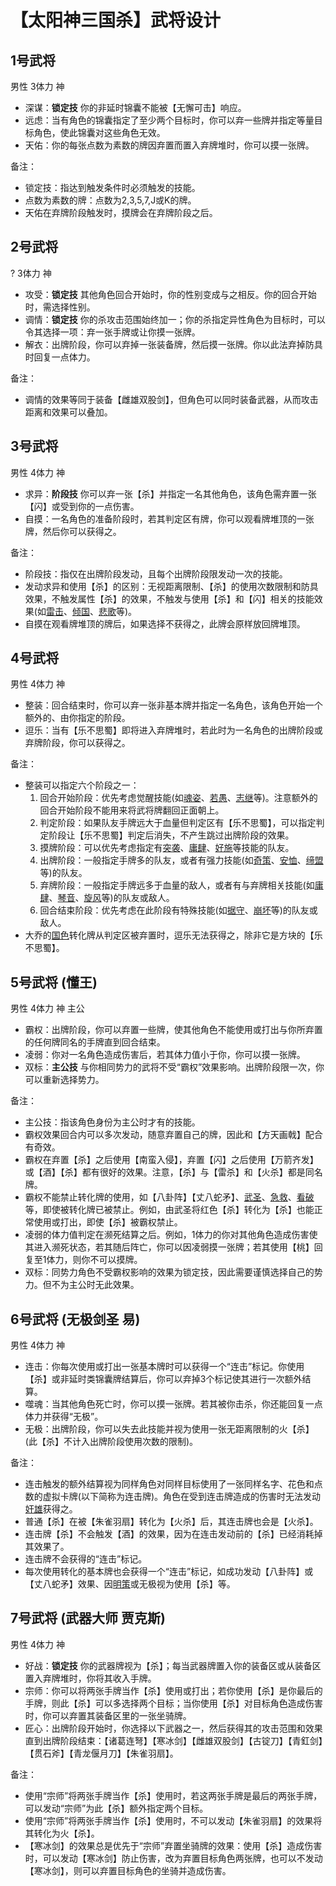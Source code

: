 # 【太阳神三国杀】武将设计



## 1号武将
男性 3体力 神

 - 深谋：**锁定技** 你的非延时锦囊不能被【无懈可击】响应。
 - 远虑：当有角色的锦囊指定了至少两个目标时，你可以弃一些牌并指定等量目标角色，使此锦囊对这些角色无效。
 - 天佑：你的每张点数为素数的牌因弃置而置入弃牌堆时，你可以摸一张牌。

备注：
 - 锁定技：指达到触发条件时必须触发的技能。
 - 点数为素数的牌：点数为2,3,5,7,J或K的牌。
 - 天佑在弃牌阶段触发时，摸牌会在弃牌阶段之后。

## 2号武将
? 3体力 神

 - 攻受：**锁定技** 其他角色回合开始时，你的性别变成与之相反。你的回合开始时，需选择性别。
 - 调情：**锁定技** 你的杀攻击范围始终加一；你的杀指定异性角色为目标时，可以令其选择一项：弃一张手牌或让你摸一张牌。
 - 解衣：出牌阶段，你可以弃掉一张装备牌，然后摸一张牌。你以此法弃掉防具时回复一点体力。

备注：
 - 调情的效果等同于装备【雌雄双股剑】，但角色可以同时装备武器，从而攻击距离和效果可以叠加。

## 3号武将
男性 4体力 神

 - 求异：**阶段技** 你可以弃一张【杀】并指定一名其他角色，该角色需弃置一张【闪】或受到你的一点伤害。
 - 自摸：一名角色的准备阶段时，若其判定区有牌，你可以观看牌堆顶的一张牌，然后你可以获得之。

备注：
 - 阶段技：指仅在出牌阶段发动，且每个出牌阶段限发动一次的技能。
 - 发动求异和使用【杀】的区别：无视距离限制、【杀】的使用次数限制和防具效果，不触发属性【杀】的效果，不触发与使用【杀】和【闪】相关的技能效果(如[雷击](https://sanguosha.fandom.com/zh/wiki/%E5%BC%A0%E8%A7%92)、[倾国](https://sanguosha.fandom.com/zh/wiki/%E7%94%84%E5%A7%AC)、[悲歌](https://sanguosha.fandom.com/zh/wiki/%E8%94%A1%E6%96%87%E5%A7%AC)等)。
 - 自摸在观看牌堆顶的牌后，如果选择不获得之，此牌会原样放回牌堆顶。

## 4号武将
男性 4体力 神

 - 整装：回合结束时，你可以弃一张非基本牌并指定一名角色，该角色开始一个额外的、由你指定的阶段。
 - 逗乐：当有【乐不思蜀】即将进入弃牌堆时，若此时为一名角色的出牌阶段或弃牌阶段，你可以获得之。

备注：
 - 整装可以指定六个阶段之一：
   1. 回合开始阶段：优先考虑觉醒技能(如[魂姿](https://sanguosha.fandom.com/zh/wiki/%E5%AD%99%E7%AD%96)、[若愚](https://sanguosha.fandom.com/zh/wiki/%E5%88%98%E7%A6%85)、[志继](https://sanguosha.fandom.com/zh/wiki/%E5%A7%9C%E7%BB%B4)等)。注意额外的回合开始阶段不能用来将武将牌翻回正面朝上。
   2. 判定阶段：如果队友手牌远大于血量但判定区有【乐不思蜀】，可以指定判定阶段让【乐不思蜀】判定后消失，不产生跳过出牌阶段的效果。
   3. 摸牌阶段：可以优先考虑指定有[突袭](https://sanguosha.fandom.com/zh/wiki/%E5%BC%A0%E8%BE%BD)、[庸肆](https://sanguosha.fandom.com/zh/wiki/SP%E8%A2%81%E6%9C%AF)、[好施](https://sanguosha.fandom.com/zh/wiki/%E9%B2%81%E8%82%83)等技能的队友。
   4. 出牌阶段：一般指定手牌多的队友，或者有强力技能(如[奇策](https://sanguosha.fandom.com/zh/wiki/%E8%8D%80%E6%94%B8)、[安恤](https://sanguosha.fandom.com/zh/wiki/%E6%AD%A5%E7%BB%83%E5%B8%88)、[缔盟](https://sanguosha.fandom.com/zh/wiki/%E9%B2%81%E8%82%83)等)的队友。
   5. 弃牌阶段：一般指定手牌远多于血量的敌人，或者有与弃牌相关技能(如[庸肆](https://sanguosha.fandom.com/zh/wiki/SP%E8%A2%81%E6%9C%AF)、[琴音](https://sanguosha.fandom.com/zh/wiki/%E7%A5%9E%E5%91%A8%E7%91%9C)、[旋风](https://sanguosha.fandom.com/zh/wiki/%E5%87%8C%E7%BB%9F)等)的队友或敌人。
   6. 回合结束阶段：优先考虑在此阶段有特殊技能(如[据守](https://sanguosha.fandom.com/zh/wiki/%E6%9B%B9%E4%BB%81)、[崩坏](https://sanguosha.fandom.com/zh/wiki/%E8%91%A3%E5%8D%93)等)的队友或敌人。
 - 大乔的[国色](https://sanguosha.fandom.com/zh/wiki/%E5%A4%A7%E4%B9%94)转化牌从判定区被弃置时，逗乐无法获得之，除非它是方块的【乐不思蜀】。

## 5号武将 (懂王)
男性 4体力 神 主公

 - 霸权：出牌阶段，你可以弃置一些牌，使其他角色不能使用或打出与你所弃置的任何牌同名的手牌直到回合结束。
 - 凌弱：你对一名角色造成伤害后，若其体力值小于你，你可以摸一张牌。
 - 双标：**主公技** 与你相同势力的武将不受“霸权”效果影响。出牌阶段限一次，你可以重新选择势力。

备注：
 - 主公技：指该角色身份为主公时才有的技能。
 - 霸权效果回合内可以多次发动，随意弃置自己的牌，因此和【方天画戟】配合有奇效。
 - 霸权在弃置【杀】之后使用【南蛮入侵】，弃置【闪】之后使用【万箭齐发】或【酒】【杀】都有很好的效果。注意，【杀】与【雷杀】和【火杀】都是同名牌。
 - 霸权不能禁止转化牌的使用，如【八卦阵】【丈八蛇矛】、[武圣](https://sanguosha.fandom.com/zh/wiki/%E5%85%B3%E7%BE%BD)、[急救](https://sanguosha.fandom.com/zh/wiki/%E5%8D%8E%E4%BD%97)、[看破](https://sanguosha.fandom.com/zh/wiki/%E5%8D%A7%E9%BE%99%E8%AF%B8%E8%91%9B%E4%BA%AE)等，即使被转化牌已被禁止。例如，由武圣将红色【杀】转化为【杀】也能正常使用或打出，即使【杀】被霸权禁止。
 - 凌弱的体力值判定在濒死结算之后。例如，1体力的你对其他角色造成伤害使其进入濒死状态，若其随后阵亡，你可以因凌弱摸一张牌；若其使用【桃】回复至1体力，则你不可以摸牌。
 - 双标：同势力角色不受霸权影响的效果为锁定技，因此需要谨慎选择自己的势力。但不为主公时无此效果。

## 6号武将 (无极剑圣 易)
男性 4体力 神

 - 连击：你每次使用或打出一张基本牌时可以获得一个“连击”标记。你使用【杀】或非延时类锦囊牌结算后，你可以弃掉3个标记使其进行一次额外结算。
 - 噬魂：当其他角色死亡时，你可以摸一张牌。若其被你击杀，你还能回复一点体力并获得“无极”。
 - 无极：出牌阶段，你可以失去此技能并视为使用一张无距离限制的火【杀】(此【杀】不计入出牌阶段使用次数的限制)。

备注：
 - 连击触发的额外结算视为同样角色对同样目标使用了一张同样名字、花色和点数的虚拟卡牌(以下简称为连击牌)。角色在受到连击牌造成的伤害时无法发动[奸雄](https://sanguosha.fandom.com/zh/wiki/%E6%9B%B9%E6%93%8D)获得之。
 - 普通【杀】在被【朱雀羽扇】转化为【火杀】后，其连击牌也会是【火杀】。
 - 连击牌【杀】不会触发【酒】的效果，因为在连击发动前的【杀】已经消耗掉其效果了。
 - 连击牌不会获得的“连击”标记。
 - 每次使用转化的基本牌也会获得一个“连击”标记，如成功发动【八卦阵】或【丈八蛇矛】效果、因[明策](https://sanguosha.fandom.com/zh/wiki/%E9%99%88%E5%AE%AB)或无极视为使用【杀】等。

## 7号武将 (武器大师 贾克斯)
男性 4体力 神

 - 好战：**锁定技** 你的武器牌视为【杀】；每当武器牌置入你的装备区或从装备区置入弃牌堆时，你将其收入手牌。
 - 宗师：你可以将两张手牌当作【杀】使用或打出；若你使用【杀】是你最后的手牌，则此【杀】可以多选择两个目标；当你使用【杀】对目标角色造成伤害时，你可以弃置其装备区里的一张坐骑牌。
 - 匠心：出牌阶段开始时，你选择以下武器之一，然后获得其的攻击范围和效果直到出牌阶段结束：【诸葛连弩】【寒冰剑】【雌雄双股剑】【古锭刀】【青釭剑】【贯石斧】【青龙偃月刀】【朱雀羽扇】。

备注：
 - 使用“宗师”将两张手牌当作【杀】使用时，若这两张手牌是最后的两张手牌，可以发动“宗师”为此【杀】额外指定两个目标。
 - 使用“宗师”将两张手牌当作【杀】使用时，不可以发动【朱雀羽扇】的效果将其转化为火【杀】。
 - 【寒冰剑】的效果总是优先于“宗师”弃置坐骑牌的效果：使用【杀】造成伤害时，可以发动【寒冰剑】防止伤害，改为弃置目标角色两张牌，也可以不发动【寒冰剑】，则可以弃置目标角色的坐骑并造成伤害。